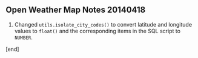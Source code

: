 ## Open Weather Map Notes 20140418

1. Changed `utils.isolate_city_codes()` to convert latitude and longitude values to `float()` and the corresponding items in the SQL script to `NUMBER`.

[end]
